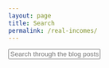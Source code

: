```yaml
---
layout: page
title: Search
permalink: /real-incomes/
---
```



<script src="https://cdnjs.cloudflare.com/ajax/libs/Chart.js/2.9.4/Chart.js"></script>

<script src="{{ site.baseurl }}/assets/some-script-2.js" type="text/javascript"></script>


<div id="search-container">
    <input type="text" id="search-input" placeholder="Search through the blog posts...">
    <ul id="results-container"></ul>
</div>

<script src="{{ site.baseurl }}/assets/simple-jekyll-search.min.js" type="text/javascript"></script>

<script>
    SimpleJekyllSearch({
    searchInput: document.getElementById('search-input'),
    resultsContainer: document.getElementById('results-container'),
    searchResultTemplate: '<div style="text-align: left !important;"><a href="{url}"><h1 style="text-align:left !important;">{title}</h1></a><span style="text-align:left !important;">{date}</span></div>',
    json: '{{ site.baseurl }}/search.json'
    });
</script>

